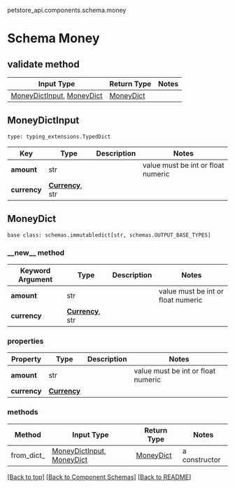 petstore_api.components.schema.money
# Schema Money

## validate method
Input Type | Return Type | Notes
------------ | ------------- | -------------
[MoneyDictInput](#moneydictinput), [MoneyDict](#moneydict) | [MoneyDict](#moneydict) |

## MoneyDictInput
```
type: typing_extensions.TypedDict
```
Key | Type |  Description | Notes
------------ | ------------- | ------------- | -------------
**amount** | str |  | value must be int or float numeric
**currency** | [**Currency**](currency.md), str |  |

## MoneyDict
```
base class: schemas.immutabledict[str, schemas.OUTPUT_BASE_TYPES]
```
### &lowbar;&lowbar;new&lowbar;&lowbar; method
Keyword Argument | Type | Description | Notes
---------------- | ---- | ----------- | -----
**amount** | str |  | value must be int or float numeric
**currency** | [**Currency**](currency.md), str |  |

### properties
Property | Type | Description | Notes
-------- | ---- | ----------- | -----
**amount** | str |  | value must be int or float numeric
**currency** | [**Currency**](currency.md) |  |

### methods
Method | Input Type | Return Type | Notes
------ | ---------- | ----------- | ------
from_dict_ | [MoneyDictInput](#moneydictinput), [MoneyDict](#moneydict) | [MoneyDict](#moneydict) | a constructor

[[Back to top]](#top) [[Back to Component Schemas]](../../../README.md#Component-Schemas) [[Back to README]](../../../README.md)
